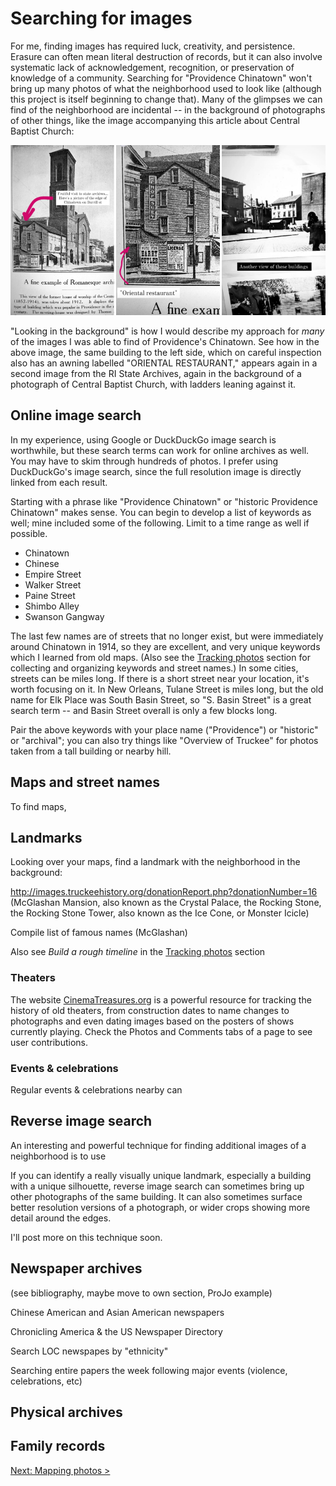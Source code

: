 # Searching for images

For me, finding images has required luck, creativity, and persistence. Erasure can often mean literal destruction of records, but it can also involve systematic lack of acknowledgement, recognition, or preservation of knowledge of a community. Searching for "Providence Chinatown" won't bring up many photos of what the neighborhood used to look like (although this project is itself beginning to change that). Many of the glimpses we can find of the neighborhood are incidental -- in the background of photographs of other things, like the image accompanying this article about Central Baptist Church:

![Central Baptist Church](images/images-central-baptist.png)

"Looking in the background" is how I would describe my approach for _many_ of the images I was able to find of Providence's Chinatown. See how in the above image, the same building to the left side, which on careful inspection also has an awning labelled "ORIENTAL RESTAURANT," appears again in a second image from the RI State Archives, again in the background of a photograph of Central Baptist Church, with ladders leaning against it.

## Online image search

In my experience, using Google or DuckDuckGo image search is worthwhile, but these search terms can work for online archives as well. You may have to skim through hundreds of photos. I prefer using DuckDuckGo's image search, since the full resolution image is directly linked from each result.

Starting with a phrase like "Providence Chinatown" or "historic Providence Chinatown" makes sense. You can begin to develop a list of keywords as well; mine included some of the following. Limit to a time range as well if possible.

* Chinatown
* Chinese
* Empire Street
* Walker Street
* Paine Street
* Shimbo Alley
* Swanson Gangway

The last few names are of streets that no longer exist, but were immediately around Chinatown in 1914, so they are excellent, and very unique keywords which I learned from old maps. (Also see the [Tracking photos](tracking.md) section for collecting and organizing keywords and street names.) In some cities, streets can be miles long. If there is a short street near your location, it's worth focusing on it. In New Orleans, Tulane Street is miles long, but the old name for Elk Place was South Basin Street, so "S. Basin Street" is a great search term -- and Basin Street overall is only a few blocks long. 

Pair the above keywords with your place name ("Providence") or "historic" or "archival"; you can also try things like "Overview of Truckee" for photos taken from a tall building or nearby hill.

## Maps and street names

To find maps, 

## Landmarks

Looking over your maps, find a landmark with the neighborhood in the background: 

http://images.truckeehistory.org/donationReport.php?donationNumber=16 (McGlashan Mansion, also known as the Crystal Palace, the Rocking Stone, the Rocking Stone Tower, also known as the Ice Cone, or Monster Icicle)

Compile list of famous names (McGlashan)

Also see _Build a rough timeline_ in the [Tracking photos](tracking.md) section

### Theaters

The website [CinemaTreasures.org](https://cinematreasures.org) is a powerful resource for tracking the history of old theaters, from construction dates to name changes to photographs and even dating images based on the posters of shows currently playing. Check the Photos and Comments tabs of a page to see user contributions.

### Events & celebrations

Regular events & celebrations nearby can

## Reverse image search

An interesting and powerful technique for finding additional images of a neighborhood is to use 

If you can identify a really visually unique landmark, especially a building with a unique silhouette, reverse image search can sometimes bring up other photographs of the same building. It can also sometimes surface better resolution versions of a photograph, or wider crops showing more detail around the edges.  

I'll post more on this technique soon.

## Newspaper archives

(see bibliography, maybe move to own section, ProJo example)

Chinese American and Asian American newspapers

Chronicling America & the US Newspaper Directory

Search LOC newspapes by "ethnicity"

Searching entire papers the week following major events (violence, celebrations, etc)

## Physical archives


## Family records






[Next: Mapping photos >](mapping.md)
